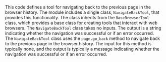 This code defines a tool for navigating back to the previous page in the browser history. The module includes a single class, `NavigateBackTool`, that provides this functionality. The class inherits from the `BaseBrowserTool` class, which provides a base class for creating tools that interact with web browsers. The `NavigateBackTool` class takes no inputs. The output is a string indicating whether the navigation was successful or if an error occurred. The `NavigateBackTool` class uses the `page.go_back` method to navigate back to the previous page in the browser history. The input for this method is typically none, and the output is typically a message indicating whether the navigation was successful or if an error occurred.

